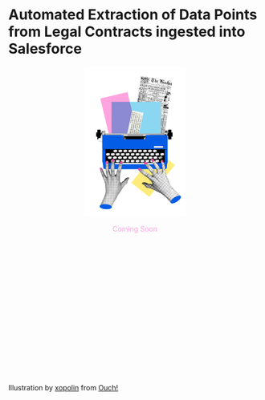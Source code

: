 <!-- <style>
    .custom-font {
        /* font-family: Georgia, serif; */
        color: #ffa4de;
    }
</style> -->

# Automated Extraction of Data Points from Legal Contracts ingested into Salesforce

<div style="text-align: center; color: #ffa4de">
  <img src="..\images\print-hands-typing-on-vintage-typewriter-3.png" alt="Emma" style="width: 40%; max-width: 40%;" />
  <p> Coming Soon</p>
</div>

<!-- <p class=custom-font> COMING SOON</p> -->

<!-- ## Product Overview

## Challenge

## Initial Solution

### Issues

## Improved Solution

### New Solution

### Approach

## Addressing Key Issues

### Explainability

### Cost

### Accuracy

## Solution diagram -->


<div style="margin: 300px 0;">
  <!-- Additional content with spacing -->
</div>

Illustration by <a href="https://icons8.com/illustrations/author/RogqKjMRAQ79">xopolin</a> from <a href="https://icons8.com/illustrations">Ouch!</a>